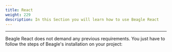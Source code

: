 ```yaml
---
title: React
weight: 229
description: In this Section you will learn how to use Beagle React
---
```


---

Beagle React does not demand any previous requirements. You just have to follow the steps of Beagle's installation on your project: